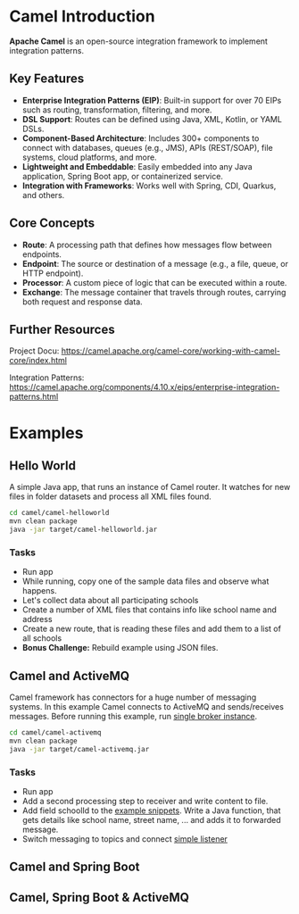 # Camel Introduction
**Apache Camel** is an open-source integration framework to implement integration patterns.

## Key Features

- **Enterprise Integration Patterns (EIP)**: Built-in support for over 70 EIPs such as routing, transformation, filtering, and more.
- **DSL Support**: Routes can be defined using Java, XML, Kotlin, or YAML DSLs.
- **Component-Based Architecture**: Includes 300+ components to connect with databases, queues (e.g., JMS), APIs (REST/SOAP), file systems, cloud platforms, and more.
- **Lightweight and Embeddable**: Easily embedded into any Java application, Spring Boot app, or containerized service.
- **Integration with Frameworks**: Works well with Spring, CDI, Quarkus, and others.

## Core Concepts

- **Route**: A processing path that defines how messages flow between endpoints.
- **Endpoint**: The source or destination of a message (e.g., a file, queue, or HTTP endpoint).
- **Processor**: A custom piece of logic that can be executed within a route.
- **Exchange**: The message container that travels through routes, carrying both request and response data.

## Further Resources

Project Docu: https://camel.apache.org/camel-core/working-with-camel-core/index.html

Integration Patterns: 
https://camel.apache.org/components/4.10.x/eips/enterprise-integration-patterns.html

# Examples

## Hello World
A simple Java app, that runs an instance of Camel router. It watches for new files in folder datasets and process all XML files found.

```bash
cd camel/camel-helloworld
mvn clean package
java -jar target/camel-helloworld.jar
```

### Tasks
* Run app
* While running, copy one of the sample data files and observe what happens.
* Let's collect data about all participating schools
 * Create a number of XML files that contains info like school name and address
 * Create a new route, that is reading these files and add them to a list of all schools
* __Bonus Challenge:__ Rebuild example using JSON files.

## Camel and ActiveMQ
Camel framework has connectors for a huge number of messaging systems. In this example Camel connects to ActiveMQ and sends/receives messages. Before running this example, run [single broker instance](activemq-examples.md#simple-broker---explore-admin-console).

```bash
cd camel/camel-activemq
mvn clean package
java -jar target/camel-activemq.jar
```

### Tasks
* Run app
* Add a second processing step to receiver and write content to file.
* Add field schoolId to the [example snippets](camel/camel-activemq/sampledata/). Write a Java function, that gets details like school name, street name, ... and adds it to forwarded message.
* Switch messaging to topics and connect [simple listener](java-examples.md#simple-listenerproducer)

## Camel and Spring Boot



## Camel, Spring Boot & ActiveMQ
